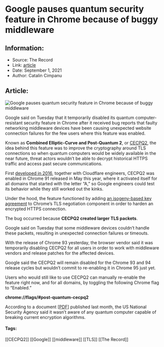 # Google pauses quantum security feature in Chrome because of buggy middleware
### 

## Information:
+ Source: The Record
+ Link: [article](https://therecord.media/google-pauses-quantum-security-feature-in-chrome-because-of-buggy-middleware/)
+ Date: September 1, 2021
+ Author: Catalin Cimpanu


## Article:
![Google pauses quantum security feature in Chrome because of buggy middleware](https://therecord.media/wp-content/uploads/2021/09/quantum-cryptography.jpg)

Google said on Tuesday that it temporarily disabled its quantum computer-resistant security feature in Chrome after it received bug reports that faulty networking middleware devices have been causing unexpected website connection failures for the few users where this feature was enabled.


Known as **Combined Elliptic-Curve and Post-Quantum 2**, or [CECPQ2](https://www.chromium.org/cecpq2), the idea behind this feature was to improve the cryptography around TLS connections so when quantum computers would be widely available in the near future, threat actors wouldn’t be able to decrypt historical HTTPS traffic and access past secure communications.


First [developed in 2016](https://security.googleblog.com/2016/07/experimenting-with-post-quantum.html), together with Cloudflare engineers, CECPQ2 was enabled in Chrome 91 released in May this year, where it activated itself for all domains that started with the letter “A,” so Google engineers could test its behavior while they still worked out the kinks.


Under the hood, the feature functioned by adding [an isogeny-based key agreement](https://blog.cloudflare.com/the-tls-post-quantum-experiment/) to Chrome’s TLS negotiation component in order to harden an encrypted HTTPS connection.


The bug occurred because **CECPQ2 created larger TLS packets**.


Google said on Tuesday that some middleware devices couldn’t handle these packets, resulting in unexpected connection failures or timeouts.


With the release of Chrome 93 yesterday, the browser vendor said it was temporarily disabling CECPQ2 for all users in order to work with middleware vendors and release patches for the affected devices.


Google said the CECPQ2 will remain disabled for the Chrome 93 and 94 release cycles but wouldn’t commit to re-enabling it in Chrome 95 just yet.


Users who would still like to use CECPQ2 can manually re-enable the feature right now, and for all domains, by toggling the following Chrome flag to “Enabled.”


**chrome://flags/#post-quantum-cecpq2**


According to a document [[PDF](https://media.defense.gov/2021/Aug/04/2002821837/-1/-1/1/Quantum_FAQs_20210804.PDF)] published last month, the US National Security Agency said it wasn’t aware of any quantum computer capable of breaking current encryption algorithms.





#### Tags:
[[CECPQ2]] [[Google]] [[middleware]] [[TLS]] [[The Record]]

